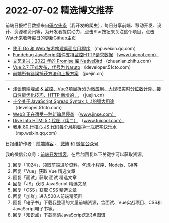 # 2022-07-02 精选博文推荐

前端日报栏目数据来自[码农头条](http://hao.caibaojian.com.cn/)（我开发的爬虫），每日分享前端、移动开发、设计、资源和资讯等，为开发者提供动力，点击Star按钮来关注这个项目，点击Watch来收听每日的更新[Github主页](https://github.com/kujian/frontendDaily)
* [使用 Go 和 Web 技术构建桌面应用程序](https://mp.weixin.qq.com/s?__biz=MzA4ODg0NDkzOA==&mid=2247502452&idx=1&sn=ecfb2ef906f42f00d272da2b31be8840) （mp.weixin.qq.com）
* [Fundebug JavaScript插件支持监控HTTP请求数据](http://www.tuicool.com/articles/hit/6bmUnaf) （www.tuicool.com）
* [文艺复兴：2022 年的 Promise 库 NativeBird](https://zhuanlan.zhihu.com/p/536154525) （zhuanlan.zhihu.com）
* [Vue 2.7 正式发布，代号为 Naruto](https://developer.51cto.com/article/712957.html) （developer.51cto.com）
* [前端所有错误捕获方法和上报方案](https://juejin.cn/post/7115318629020729352) （juejin.cn）

***
* [浅谈前端埋点 &amp; 监控、Vue3项目拆分为微应用、大规模实时分位数计算、接口性能优化技巧、HTTP 新增的 &#8230;](https://juejin.cn/post/7115277824734265380) （juejin.cn）
* [十个关于JavaScript Spread Syntax (&#8230;)的强大用途](https://developer.51cto.com/article/712907.html) （developer.51cto.com）
* [Web3 正在遭受一种新骗局侵袭](https://www.jinse.com/blockchain/1795818.html) （www.jinse.com）
* [Dive Into HTML5：绘图（续二）](http://www.tuicool.com/articles/hit/IBFrm2E) （www.tuicool.com）
* [我用 80 行核心 JS 代码每个月躺着挣一瓶肥宅快乐水](https://mp.weixin.qq.com/s?__biz=MzA4Nzg0MDM5Nw==&mid=2247513504&idx=1&sn=d1b2d4233fca26898bf91a686be2a568) （mp.weixin.qq.com）

日报维护作者：[前端博客](http://caibaojian.com.cn/) 、 [微博](http://weibo.com/kujian) 和 [微信公众号](https://open.weixin.qq.com/qr/code?username=caibaojian_com)

我的微信公众号：[前端开发博客](https://open.weixin.qq.com/qr/code?username=caibaojian_com)，在后台回复以下关键字可以获取资源。

1. 回复「1024」，领取前端进阶资料，包含小程序、Nodejs、Git等
2. 回复「Vue」获取 Vue 精选文章
3. 回复「面试」获取 面试 精选文章
4. 回复「JS」获取 JavaScript 精选文章
5. 回复「CSS」获取 CSS 精选文章
6. 回复「加群」进入500人前端精英群
7. 回复「电子书」下载我整理的大量前端资源，含面试、Vue实战项目、CSS和JavaScript电子书等。
8. 回复「知识点」下载高清JavaScript知识点图谱